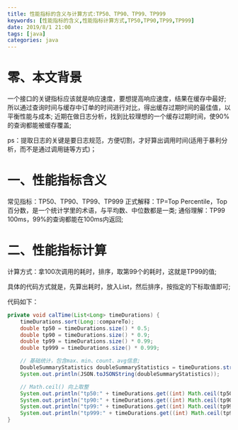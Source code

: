 ```yaml
---
title: 性能指标的含义与计算方式:TP50、TP90、TP99、TP999
keywords: [性能指标的含义,性能指标计算方式,TP50,TP90,TP99,TP999]
date: 2019/8/1 21:00
tags: [java]
categories: java
---
```

# 零、本文背景
一个接口的关键指标应该就是响应速度，要想提高响应速度，结果在缓存中最好;
所以通过查询时间与缓存中订单的时间进行对比，得出缓存过期时间的最佳值，以平衡性能与成本;
近期在做日志分析，找到比较理想的一个缓存过期时间，使90%的查询都能被缓存覆盖;

ps：提取日志的关键是要日志规范，方便切割，才好算出调用时间(适用于暴利分析，而不是通过调用链等方式)；

# 一、性能指标含义
常见指标：TP50、TP90、TP99、TP999
正式解释：TP=Top Percentile，Top百分数，是一个统计学里的术语，与平均数、中位数都是一类;
通俗理解：TP99 100ms，99%的查询都能在100ms内返回;

# 二、性能指标计算
计算方式：拿100次调用的耗时，排序，取第99个的耗时，这就是TP99的值;

具体的代码方式就是，先算出耗时，放入List，然后排序，按指定的下标取值即可;

代码如下：
<!--more-->
```Java
private void calTime(List<Long> timeDurations) {
    timeDurations.sort(Long::compareTo);
    double tp50 = timeDurations.size() * 0.5;
    double tp90 = timeDurations.size() * 0.9;
    double tp99 = timeDurations.size() * 0.99;
    double tp999 = timeDurations.size() * 0.999;

    // 基础统计，包含max、min、count、avg信息;
    DoubleSummaryStatistics doubleSummaryStatistics = timeDurations.stream().mapToDouble(Long::longValue).summaryStatistics();
    System.out.println(JSON.toJSONString(doubleSummaryStatistics));

    // Math.ceil() 向上取整
    System.out.println("tp50:" + timeDurations.get((int) Math.ceil(tp50)));
    System.out.println("tp90:" + timeDurations.get((int) Math.ceil(tp90)));
    System.out.println("tp99:" + timeDurations.get((int) Math.ceil(tp99)));
    System.out.println("tp999:" + timeDurations.get((int) Math.ceil(tp999)));
}
```
